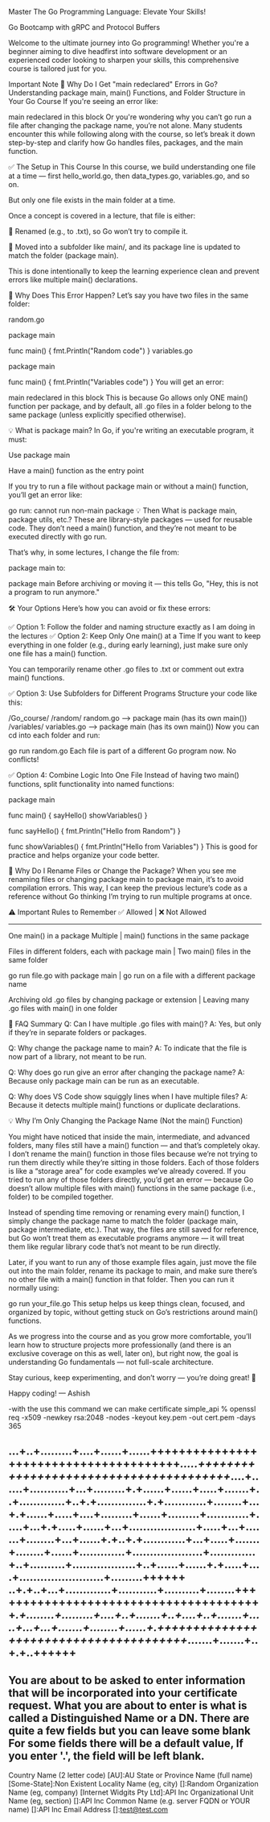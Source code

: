  Master The Go Programming Language: Elevate Your Skills!

 Go Bootcamp with gRPC and Protocol Buffers

Welcome to the ultimate journey into Go programming! Whether you're a beginner aiming to dive headfirst into software development or an experienced coder looking to sharpen your skills, this comprehensive course is tailored just for you.

Important Note
🧠 Why Do I Get "main redeclared" Errors in Go? Understanding package main, main() Functions, and Folder Structure in Your Go Course
If you're seeing an error like:

main redeclared in this block
Or you're wondering why you can’t go run a file after changing the package name, you’re not alone. Many students encounter this while following along with the course, so let’s break it down step-by-step and clarify how Go handles files, packages, and the main function.

✅ The Setup in This Course
In this course, we build understanding one file at a time — first hello_world.go, then data_types.go, variables.go, and so on.

But only one file exists in the main folder at a time.

Once a concept is covered in a lecture, that file is either:

🔄 Renamed (e.g., to .txt), so Go won’t try to compile it.

📁 Moved into a subfolder like main/, and its package line is updated to match the folder (package main).

This is done intentionally to keep the learning experience clean and prevent errors like multiple main() declarations.

🧨 Why Does This Error Happen?
Let’s say you have two files in the same folder:

random.go

package main
 
func main() {
    fmt.Println("Random code")
}
variables.go

package main
 
func main() {
    fmt.Println("Variables code")
}
You will get an error:

main redeclared in this block
This is because Go allows only ONE main() function per package, and by default, all .go files in a folder belong to the same package (unless explicitly specified otherwise).

💡 What is package main?
In Go, if you're writing an executable program, it must:

Use package main

Have a main() function as the entry point

If you try to run a file without package main or without a main() function, you’ll get an error like:

go run: cannot run non-main package
💡 Then What is package main, package utils, etc.?
These are library-style packages — used for reusable code. They don’t need a main() function, and they’re not meant to be executed directly with go run.

That’s why, in some lectures, I change the file from:

package main
to:

package main
Before archiving or moving it — this tells Go, "Hey, this is not a program to run anymore."

🛠️ Your Options
Here’s how you can avoid or fix these errors:

✅ Option 1: Follow the folder and naming structure exactly as I am doing in the lectures
✅ Option 2: Keep Only One main() at a Time
If you want to keep everything in one folder (e.g., during early learning), just make sure only one file has a main() function.

You can temporarily rename other .go files to .txt or comment out extra main() functions.

✅ Option 3: Use Subfolders for Different Programs
Structure your code like this:

/Go_course/
  /random/
    random.go   --> package main (has its own main())
  /variables/
    variables.go --> package main (has its own main())
Now you can cd into each folder and run:

go run random.go
Each file is part of a different Go program now. No conflicts!

✅ Option 4: Combine Logic Into One File
Instead of having two main() functions, split functionality into named functions:

package main
 
func main() {
    sayHello()
    showVariables()
}
 
func sayHello() {
    fmt.Println("Hello from Random")
}
 
func showVariables() {
    fmt.Println("Hello from Variables")
}
This is good for practice and helps organize your code better.

🤔 Why Do I Rename Files or Change the Package?
When you see me renaming files or changing package main to package main, it’s to avoid compilation errors. This way, I can keep the previous lecture’s code as a reference without Go thinking I’m trying to run multiple programs at once.

⚠️ Important Rules to Remember
✅ Allowed                                                                             |                 ❌ Not Allowed

----------------------------------------------------------------------------------------------------------------------

One main() in a package Multiple                                   |                 main() functions in the same package

Files in different folders, each with package main       |                  Two main() files in the same folder

go run file.go with package main                              | go run on a file with a different package name

Archiving old .go files by changing package or extension |  Leaving many .go files with main() in one folder

🔁 FAQ Summary
Q: Can I have multiple .go files with main()?
A: Yes, but only if they’re in separate folders or packages.

Q: Why change the package name to main?
A: To indicate that the file is now part of a library, not meant to be run.

Q: Why does go run give an error after changing the package name?
A: Because only package main can be run as an executable.

Q: Why does VS Code show squiggly lines when I have multiple files?
A: Because it detects multiple main() functions or duplicate declarations.



💡 Why I’m Only Changing the Package Name (Not the main() Function)

You might have noticed that inside the main, intermediate, and advanced folders, many files still have a main() function — and that’s completely okay. I don’t rename the main() function in those files because we’re not trying to run them directly while they’re sitting in those folders. Each of those folders is like a “storage area” for code examples we’ve already covered. If you tried to run any of those folders directly, you’d get an error — because Go doesn’t allow multiple files with main() functions in the same package (i.e., folder) to be compiled together.

Instead of spending time removing or renaming every main() function, I simply change the package name to match the folder (package main, package intermediate, etc.). That way, the files are still saved for reference, but Go won’t treat them as executable programs anymore — it will treat them like regular library code that’s not meant to be run directly.

Later, if you want to run any of those example files again, just move the file out into the main folder, rename its package to main, and make sure there’s no other file with a main() function in that folder. Then you can run it normally using:

go run your_file.go
This setup helps us keep things clean, focused, and organized by topic, without getting stuck on Go’s restrictions around main() functions.



As we progress into the course and as you grow more comfortable, you’ll learn how to structure projects more professionally (and there is an exclusive coverage on this as well, later on), but right now, the goal is understanding Go fundamentals — not full-scale architecture.

Stay curious, keep experimenting, and don’t worry — you’re doing great! 🚀

Happy coding!
— Ashish

-with the use this command we can make certificate 
simple_api % openssl req -x509 -newkey rsa:2048 -nodes -keyout key.pem -out cert.pem -days 365

...+..+.........+....+......+......+++++++++++++++++++++++++++++++++++++++*.....+++++++++++++++++++++++++++++++++++++++*....+......+...........+...+.........+.+......+......+.....+.......+..+.............+..+.+..............+.+............+........+...+.+......+.....+....+.........+......+.........+............+.....+...+.+.....+......+...+...................+.....+...+.......+........+...+......+.+..+.+............+...+.....+.......+........+......+.............+....................+.............+..+..........+..................+..+......+......+.+.....+....+........................+.........++++++
..+.+..+...+.............+...........+..........+........+++++++++++++++++++++++++++++++++++++++*.+........+.........+....+..+.......+..+....+..+.......+.....+...+...+.......+........+......+.+++++++++++++++++++++++++++++++++++++++*.......+.......+..+.+..++++++
-----
You are about to be asked to enter information that will be incorporated
into your certificate request.
What you are about to enter is what is called a Distinguished Name or a DN.
There are quite a few fields but you can leave some blank
For some fields there will be a default value,
If you enter '.', the field will be left blank.
-----
Country Name (2 letter code) [AU]:AU
State or Province Name (full name) [Some-State]:Non Existent
Locality Name (eg, city) []:Random
Organization Name (eg, company) [Internet Widgits Pty Ltd]:API Inc
Organizational Unit Name (eg, section) []:API Inc
Common Name (e.g. server FQDN or YOUR name) []:API Inc
Email Address []:test@test.com
